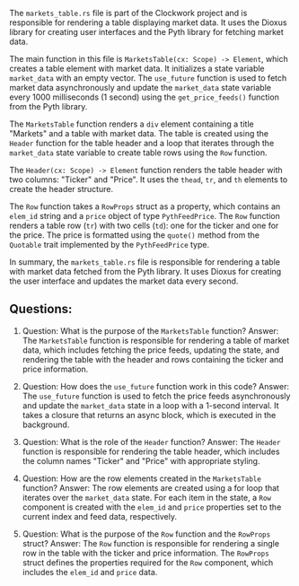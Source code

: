 The `markets_table.rs` file is part of the Clockwork project and is responsible for rendering a table displaying market data. It uses the Dioxus library for creating user interfaces and the Pyth library for fetching market data.

The main function in this file is `MarketsTable(cx: Scope) -> Element`, which creates a table element with market data. It initializes a state variable `market_data` with an empty vector. The `use_future` function is used to fetch market data asynchronously and update the `market_data` state variable every 1000 milliseconds (1 second) using the `get_price_feeds()` function from the Pyth library.

The `MarketsTable` function renders a `div` element containing a title "Markets" and a table with market data. The table is created using the `Header` function for the table header and a loop that iterates through the `market_data` state variable to create table rows using the `Row` function.

The `Header(cx: Scope) -> Element` function renders the table header with two columns: "Ticker" and "Price". It uses the `thead`, `tr`, and `th` elements to create the header structure.

The `Row` function takes a `RowProps` struct as a property, which contains an `elem_id` string and a `price` object of type `PythFeedPrice`. The `Row` function renders a table row (`tr`) with two cells (`td`): one for the ticker and one for the price. The price is formatted using the `quote()` method from the `Quotable` trait implemented by the `PythFeedPrice` type.

In summary, the `markets_table.rs` file is responsible for rendering a table with market data fetched from the Pyth library. It uses Dioxus for creating the user interface and updates the market data every second.
## Questions: 
 1. Question: What is the purpose of the `MarketsTable` function?
   Answer: The `MarketsTable` function is responsible for rendering a table of market data, which includes fetching the price feeds, updating the state, and rendering the table with the header and rows containing the ticker and price information.

2. Question: How does the `use_future` function work in this code?
   Answer: The `use_future` function is used to fetch the price feeds asynchronously and update the `market_data` state in a loop with a 1-second interval. It takes a closure that returns an async block, which is executed in the background.

3. Question: What is the role of the `Header` function?
   Answer: The `Header` function is responsible for rendering the table header, which includes the column names "Ticker" and "Price" with appropriate styling.

4. Question: How are the row elements created in the `MarketsTable` function?
   Answer: The row elements are created using a for loop that iterates over the `market_data` state. For each item in the state, a `Row` component is created with the `elem_id` and `price` properties set to the current index and feed data, respectively.

5. Question: What is the purpose of the `Row` function and the `RowProps` struct?
   Answer: The `Row` function is responsible for rendering a single row in the table with the ticker and price information. The `RowProps` struct defines the properties required for the `Row` component, which includes the `elem_id` and `price` data.
    